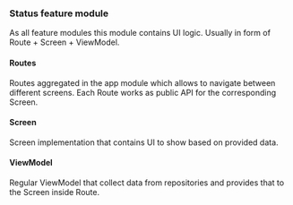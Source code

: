 ### Status feature module
As all feature modules this module contains UI logic.
Usually in form of Route + Screen + ViewModel.

#### Routes
Routes aggregated in the app module which allows to navigate between different screens.
Each Route works as public API for the corresponding Screen.

#### Screen
Screen implementation that contains UI to show based on provided data.

#### ViewModel
Regular ViewModel that collect data from repositories and provides that to the Screen inside Route.
